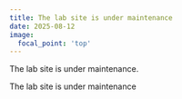 ```yaml
---
title: The lab site is under maintenance
date: 2025-08-12
image:
  focal_point: 'top'
---
```


The lab site is under maintenance.

<!--more-->

The lab site is under maintenance